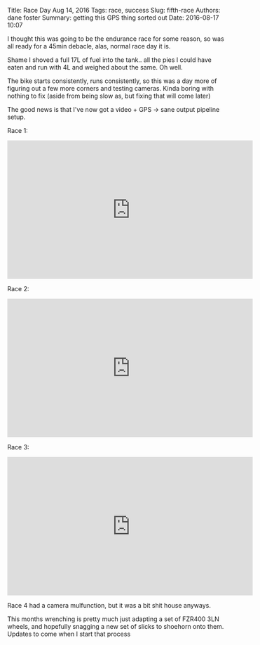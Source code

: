 Title: Race Day Aug 14, 2016
Tags: race, success
Slug: fifth-race
Authors: dane foster
Summary: getting this GPS thing sorted out
Date: 2016-08-17 10:07

I thought this was going to be the endurance race for some reason, so was all ready for a 45min debacle, alas, normal race day it is.

Shame I shoved a full 17L of fuel into the tank.. all the pies I could have eaten and run with 4L and weighed about the same. Oh well.

The bike starts consistently, runs consistently, so this was a day more of figuring out a few more corners and testing cameras. Kinda boring
with nothing to fix (aside from being slow as, but fixing that will come later)

The good news is that I've now got a video + GPS -> sane output pipeline setup.

Race 1:

<iframe width="560" height="315" src="https://www.youtube.com/embed/DeCJ91FIvoU" frameborder="0" allowfullscreen></iframe>

Race 2:

<iframe width="560" height="315" src="https://www.youtube.com/embed/MCyDUSju-kw" frameborder="0" allowfullscreen></iframe>

Race 3:

<iframe width="560" height="315" src="https://www.youtube.com/embed/Y-uOregYpMw" frameborder="0" allowfullscreen></iframe>

Race 4 had a camera mulfunction, but it was a bit shit house anyways.

This months wrenching is pretty much just adapting a set of FZR400 3LN wheels, and hopefully snagging a new set of slicks to shoehorn onto them. Updates to come
when I start that process

